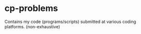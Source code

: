 # cp-problems

Contains my code (programs/scripts) submitted at various coding platforms. (non-exhaustive)
